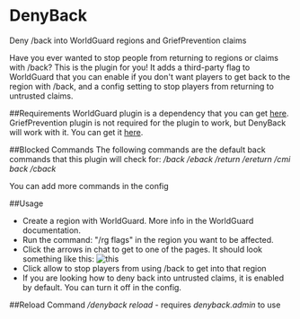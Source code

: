 # DenyBack
Deny /back into WorldGuard regions and GriefPrevention claims

Have you ever wanted to stop people from returning to regions or claims with /back? This is the plugin for you! It adds a third-party flag to WorldGuard that you can enable if you don't want players to get back to the region with /back, and a config setting to stop players from returning to untrusted claims.

##Requirements
WorldGuard plugin is a dependency that you can get [here](https://dev.bukkit.org/projects/worldguard).
GriefPrevention plugin is not required for the plugin to work, but DenyBack will work with it. You can get it [here](https://www.spigotmc.org/resources/griefprevention.1884/).

##Blocked Commands
The following commands are the default back commands that this plugin will check for:
*/back*
*/eback*
*/return*
*/ereturn*
*/cmi back*
*/cback*

You can add more commands in the config

##Usage
* Create a region with WorldGuard. More info in the WorldGuard documentation.
* Run the command: "/rg flags" in the region you want to be affected.
* Click the arrows in chat to get to one of the pages. It should look something like this: ![this](https://i.imgur.com/1yU8QXm.png)
* Click allow to stop players from using /back to get into that region
* If you are looking how to deny back into untrusted claims, it is enabled by default. You can turn it off in the config.

##Reload Command
*/denyback reload* - requires *denyback.admin* to use

